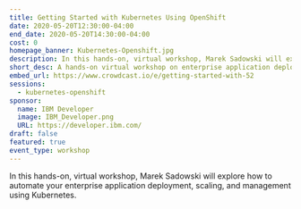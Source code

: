 ```yaml
---
title: Getting Started with Kubernetes Using OpenShift
date: 2020-05-20T12:30:00-04:00
end_date: 2020-05-20T14:30:00-04:00
cost: 0
homepage_banner: Kubernetes-Openshift.jpg
description: In this hands-on, virtual workshop, Marek Sadowski will explore how to automate your enterprise application deployment, scaling, and management using Kubernetes.
short_desc: A hands-on virtual workshop on enterprise application deployment, scaling, and management using Kubernetes.
embed_url: https://www.crowdcast.io/e/getting-started-with-52
sessions:
  - kubernetes-openshift
sponsor:
  name: IBM Developer
  image: IBM_Developer.png
  URL: https://developer.ibm.com/
draft: false
featured: true
event_type: workshop
---
```


In this hands-on, virtual workshop, Marek Sadowski will explore how to automate your enterprise application deployment, scaling, and management using Kubernetes.
